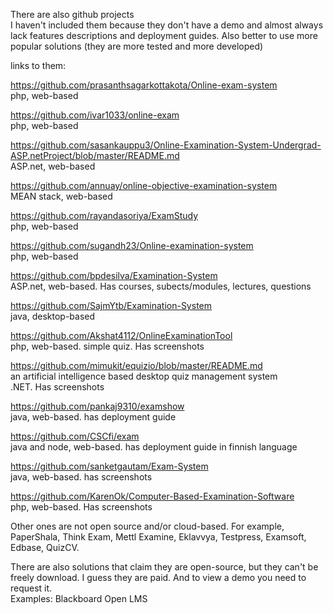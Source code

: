 There are also github projects					
I haven't included them because they don't have a demo and almost always lack features descriptions and deployment guides. Also better to use more popular solutions (they are more tested and more developed)					
					
links to them:					
					
https://github.com/prasanthsagarkottakota/Online-exam-system					
php, web-based					
					
https://github.com/ivar1033/online-exam					
php, web-based					
					
https://github.com/sasankauppu3/Online-Examination-System-Undergrad-ASP.netProject/blob/master/README.md					
ASP.net, web-based					
					
https://github.com/annuay/online-objective-examination-system					
MEAN stack, web-based					
					
https://github.com/rayandasoriya/ExamStudy					
php, web-based					
					
https://github.com/sugandh23/Online-examination-system					
php, web-based					
					
https://github.com/bpdesilva/Examination-System					
ASP.net, web-based. Has courses, subects/modules, lectures, questions					
					
https://github.com/SajmYtb/Examination-System					
java, desktop-based					
					
https://github.com/Akshat4112/OnlineExaminationTool					
php, web-based. simple quiz. Has screenshots					
					
https://github.com/mimukit/equizio/blob/master/README.md					
an artificial intelligence based desktop quiz management system					
.NET. Has screenshots					
					
https://github.com/pankaj9310/examshow					
java, web-based. has deployment guide					
					
https://github.com/CSCfi/exam					
java and node, web-based. has deployment guide in finnish language					
					
https://github.com/sanketgautam/Exam-System					
java, web-based. has screenshots					
					
https://github.com/KarenOk/Computer-Based-Examination-Software					
php, web-based. Has screenshots					
					
					
Other ones are not open source and/or cloud-based. For example, PaperShala, Think Exam, Mettl Examine, Eklavvya, Testpress, Examsoft, Edbase, QuizCV.					
					
					
There are also solutions that claim they are open-source, but they can't be freely download. I guess they are paid. And to view a demo you need to request it.					
Examples: Blackboard Open LMS					
					
					
					
					